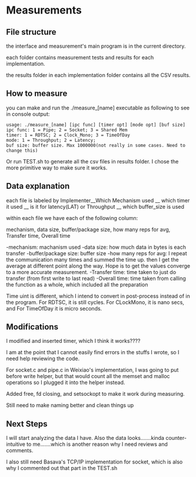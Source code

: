 # Measurements



## File structure

the interface and measurement's main program is in the current directory.

each folder contains measurement tests and results for each implementation.

the results folder in each implementation folder contains all the CSV results.

## How to measure
you can make and run the ./measure_[name] executable as following to see in console output:
```
usage: ./measure_[name] [ipc func] [timer opt] [mode opt] [buf size]
ipc func: 1 = Pipe; 2 = Socket; 3 = Shared Mem
timer: 1 = RDTSC; 2 = Clock_Mono; 3 = TimeOfDay
mode: 1 = Throughput; 2 = Latency;
buf size: buffer size. Max 1000000(not really in some cases. Need to change this)
```

Or run TEST.sh to generate all the csv files in results folder. I chose the more primitive way to make sure it works.

## Data explanation

each file is labeled by  Implementer__Which Mechanism used __ which timer it used __ is it for latency(LAT) or Throughput __ which buffer_size is used

within each file we have each of the following column:

mechanism, data size, buffer/package size, how many reps for avg, Transfer time, Overall time

-mechanism: machanism used
-data size: how much data in bytes is each transfer
-buffer/package size: buffer size
-how many reps for avg: I repeat the communication many times and summed the time up. then I get the average at different point along the way. Hope is to get the values converge to a more accurate measurement.
-Transfer time: time taken to just do transfer (from first write to last read)
-Overall time: time taken from calling the function as a whole, which included all the preparation

Time uint is different, which I intend to convert in post-process instead of in the program. For RDTSC, it is still cycles. For CLockMono, it is nano secs, and For TimeOfDay it is micro seconds.


## Modifications

I modified and inserted timer, which I think it works????

I am at the point that I cannot easily find errors in the stuffs I wrote, so I need help reviewing the code.

For socket.c and pipe.c in Weixiao's implementation, I was going to put before write helper, but that would count all the memset and malloc operations so I plugged it into the helper instead.

Added free, fd closing, and setsockopt to make it work during measuring.

Still need to make naming better and clean things up


## Next Steps
I will start analyzing the data I have. Also the data looks.......kinda counter-intuitive to me.......which is another reason why I need reviews and comments.

I also still need Basava's TCP/IP implementation for socket, which is also why I commented out that part in the TEST.sh
